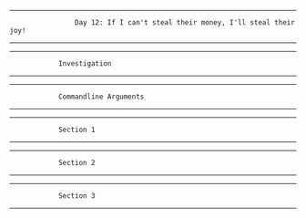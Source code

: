 ******************************************************************************************************************************
                    Day 12: If I can't steal their money, I'll steal their joy!
******************************************************************************************************************************











******************************************
                Investigation
******************************************        











*****************************************************
                Commandline Arguments
*****************************************************











*****************************************************
                Section 1
*****************************************************

*****************************************************
                Section 2
*****************************************************

*****************************************************
                Section 3
*****************************************************